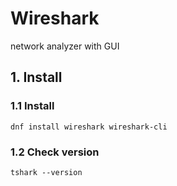 # Wireshark
network analyzer with GUI

## 1. Install

### 1.1 Install

    dnf install wireshark wireshark-cli

### 1.2 Check version

    tshark --version
